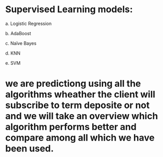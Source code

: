 
# Supervised Learning models:

a. Logistic Regression

b. AdaBoost

c. Naïve Bayes

d. KNN

e. SVM

# we are predictiong using all the algorithms  wheather the client will subscribe to term deposite or not and we will take an overview which algorithm performs better and compare among all which we have been used.

